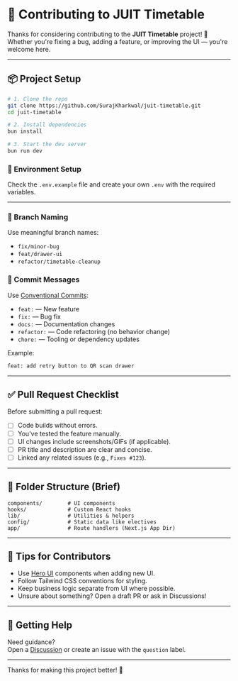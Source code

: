 # 🧭 Contributing to JUIT Timetable

Thanks for considering contributing to the **JUIT Timetable** project! 🎉  
Whether you're fixing a bug, adding a feature, or improving the UI — you're welcome here.

---

## 📦 Project Setup

```bash
# 1. Clone the repo
git clone https://github.com/SurajKharkwal/juit-timetable.git
cd juit-timetable

# 2. Install dependencies
bun install

# 3. Start the dev server
bun run dev
```

### 🌱 Environment Setup

Check the `.env.example` file and create your own `.env` with the required variables.

---

### 🔧 Branch Naming

Use meaningful branch names:

- `fix/minor-bug`
- `feat/drawer-ui`
- `refactor/timetable-cleanup`

### 📝 Commit Messages

Use [Conventional Commits](https://www.conventionalcommits.org/en/v1.0.0/):

- `feat:` — New feature
- `fix:` — Bug fix
- `docs:` — Documentation changes
- `refactor:` — Code refactoring (no behavior change)
- `chore:` — Tooling or dependency updates

Example:

```bash
feat: add retry button to QR scan drawer
```

---

## ✅ Pull Request Checklist

Before submitting a pull request:

- [ ] Code builds without errors.
- [ ] You've tested the feature manually.
- [ ] UI changes include screenshots/GIFs (if applicable).
- [ ] PR title and description are clear and concise.
- [ ] Linked any related issues (e.g., `Fixes #123`).

---

## 📁 Folder Structure (Brief)

```
components/        # UI components
hooks/             # Custom React hooks
lib/               # Utilities & helpers
config/            # Static data like electives
app/               # Route handlers (Next.js App Dir)
```

---

## 🧠 Tips for Contributors

- Use [Hero UI](https://www.heroui.com/) components when adding new UI.
- Follow Tailwind CSS conventions for styling.
- Keep business logic separate from UI where possible.
- Unsure about something? Open a draft PR or ask in Discussions!

---

## 💬 Getting Help

Need guidance?  
Open a [Discussion](https://github.com/SurajKharkwal/juit-timetable/discussions) or create an issue with the `question` label.

---

Thanks for making this project better! 🙌
